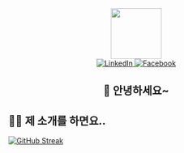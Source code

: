 <div id="header" align="center">
  <img src="https://media.giphy.com/media/1GEATImIxEXVR79Dhk/giphy.gif" width="100"/>
  <div id="badges">
    <a href="https://www.linkedin.com/in/enesbee/" target="_blank">
      <img src="https://img.shields.io/badge/LinkedIn-blue?&logo=linkedin&logoColor=white&style=for-the-badge" alt="LinkedIn"/>
    </a>
    <a href="https://www.facebook.com/enesbee.nam">
      <img src="https://img.shields.io/badge/Facebook-blue?&logo=Facebook&logoColor=white&style=for-the-badge" alt="Facebook"/>
    </a>
  </div>
  <h2>👋 안녕하세요~</h2>
</div>

## :man_technologist: 제 소개를 하면요..

[![GitHub Streak](http://github-readme-streak-stats.herokuapp.com?user=enesbee&theme=dark&hide_border=true&date_format=%5BY.%5Dn.j&background=000000&ring=DD2727&fire=DD2727)](https://git.io/streak-stats)
<!--
**enesbee/enesbee** is a ✨ _special_ ✨ repository because its `README.md` (this file) appears on your GitHub profile.

Here are some ideas to get you started:

- 🔭 I’m currently working on ...
- 🌱 I’m currently learning ...
- 👯 I’m looking to collaborate on ...
- 🤔 I’m looking for help with ...
- 💬 Ask me about ...
- 📫 How to reach me: ...
- 😄 Pronouns: ...
- ⚡ Fun fact: ...
-->
